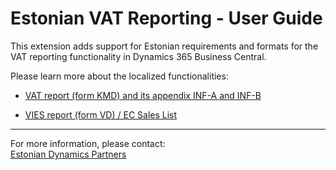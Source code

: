 ---
---
# Estonian VAT Reporting - User Guide
This extension adds support for Estonian requirements and formats for the VAT reporting functionality in Dynamics 365 Business Central.

Please learn more about the localized functionalities:
* [VAT report (form KMD) and its appendix INF-A and INF-B](help-vat)  

* [VIES report (form VD) / EC Sales List](help-vies)

***

For more information, please contact:  
<a href="https://dynamicspartnersee.github.io/docs/en-us/contacts" target="_blank">Estonian Dynamics Partners</a>
